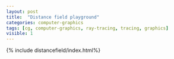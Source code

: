 ```yaml
---
layout: post
title:  "Distance field playground"
categories: computer-graphics
tags: [cg, computer-graphics, ray-tracing, tracing, graphics]
visible: 1
---
```


{% include distancefield/index.html%}
